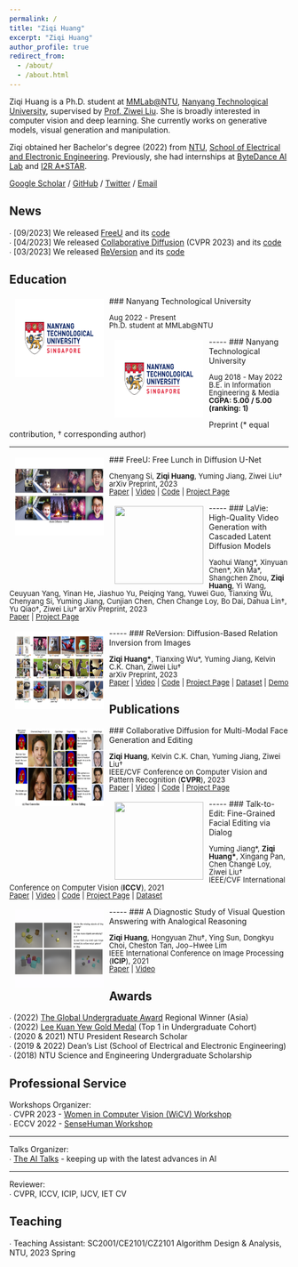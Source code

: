 ```yaml
---
permalink: /
title: "Ziqi Huang"
excerpt: "Ziqi Huang"
author_profile: true
redirect_from:
  - /about/
  - /about.html
---
```


Ziqi Huang is a Ph.D. student at [MMLab@NTU](https://www.mmlab-ntu.com), [Nanyang Technological University](https://www.ntu.edu.sg), supervised by [Prof. Ziwei Liu](https://liuziwei7.github.io). She is broadly interested in computer vision and deep learning. She currently works on generative models, visual generation and manipulation.

Ziqi obtained her Bachelor's degree (2022) from [NTU](https://www.ntu.edu.sg), [School of Electrical and Electronic Engineering](https://www.ntu.edu.sg/eee). Previously, she had internships at [ByteDance AI Lab](https://ailab.bytedance.com) and [I2R A*STAR](https://www.a-star.edu.sg/i2r). 

[Google Scholar](https://scholar.google.com/citations?user=Y3h_pzMAAAAJ&hl=en) / [GitHub](https://github.com/ziqihuangg) / [Twitter](https://twitter.com/ziqi_huang_) / [Email](mailto:ZIQI002@e.ntu.edu.sg)


News
-----
∙ [09/2023] We released [FreeU](https://arxiv.org/abs/2309.11497) and its [code](https://github.com/ChenyangSi/FreeU)<br />
∙ [04/2023] We released [Collaborative Diffusion](https://ziqihuangg.github.io/projects/collaborative-diffusion.html) (CVPR 2023) and its [code](https://github.com/ziqihuangg/Collaborative-Diffusion)<br />
∙ [03/2023] We released [ReVersion](https://ziqihuangg.github.io/projects/reversion.html) and its [code](https://github.com/ziqihuangg/ReVersion)<br />
<!-- ∙ [02/2023] One paper is accepted to [CVPR 2023](https://cvpr.thecvf.com)<br /> -->
<!-- ∙ [12/2022] We are organizing [Women in Computer Vision (WiCV) Workshop](https://sites.google.com/view/wicv/) at CVPR 2023<br /> -->
<!-- ∙ [09/2022] Awarded [The Global Undergraduate Award](https://undergraduateawards.com/winners/regional-winners-2022) Regional Winner (Asia)<br /> -->
<!-- ∙ [08/2022] We are organizing [SenseHuman Workshop](https://sense-human.github.io) at ECCV 2022<br />
∙ [08/2022] Release [CelebA-Dialog](https://github.com/ziqihuangg/CelebA-Dialog), a large-scale visual-language face dataset<br />
∙ [08/2022] Start my journey at [MMLab@NTU](https://www.mmlab-ntu.com) as a PhD student<br />
∙ [06/2022] Awarded [Lee Kuan Yew Gold Medal](https://www.ntu.edu.sg/convocation/about-convocation/medals-and-prizes/lee-kuan-yew-gold-medal) (Top 1 in Undergraduate Cohort)<br />
∙ [07/2021] One paper is accepted to [ICCV 2021](http://iccv2021.thecvf.com)<br />
∙ [05/2021] One paper is accepted to [ICIP 2021](https://www.2021.ieeeicip.org) -->

Education
-----
<img style="float: left; margin:5px 10px" src="../images/NTU_logo.png" width="160" height="140">
### Nanyang Technological University
<p style="line-height:1.0">
<font size="2">
Aug 2022 - Present<br />
Ph.D. student at MMLab@NTU<br />
</font>
</p>
-----
<img style="float: left; margin:5px 10px" src="../images/NTU_logo.png" width="160" height="140">
### Nanyang Technological University
<p style="line-height:1.0">
<font size="2">
Aug 2018 - May 2022<br />
B.E. in Information Engineering & Media<br />
<strong>CGPA: 5.00 / 5.00 (ranking: 1)</strong>
</font>
</p>


Preprint
(* equal contribution, † corresponding author)

-----
<img style="float: left; margin:5px 10px" src="../images/paper_teasers/freeu_teaser.jpg" width="160" height="140">
### FreeU: Free Lunch in Diffusion U-Net
<p style="line-height:1.0">
<font size="2">
Chenyang Si, <strong>Ziqi Huang</strong>, Yuming Jiang, Ziwei Liu†<br />
arXiv Preprint, 2023<br />
<a href="https://arxiv.org/abs/2309.11497">Paper</a> | 
<a href="https://www.youtube.com/watch?v=-CZ5uWxvX30&t=3s">Video</a> |
<a href="https://github.com/ChenyangSi/FreeU">Code</a> |
<a href="https://chenyangsi.top/FreeU/">Project Page</a>
<br />
</font>
</p>
-----
<img style="float: left; margin:5px 10px" src="../images/paper_teasers/lavie.gif" width="160" height="140">
### LaVie: High-Quality Video Generation with Cascaded Latent Diffusion Models
<p style="line-height:1.0">
<font size="2">
Yaohui Wang*, Xinyuan Chen*, Xin Ma*, Shangchen Zhou, <strong>Ziqi Huang</strong>, Yi Wang, Ceuyuan Yang, Yinan He, Jiashuo Yu, Peiqing Yang, Yuwei Guo, Tianxing Wu, Chenyang Si, Yuming Jiang, Cunjian Chen, Chen Change Loy, Bo Dai, Dahua Lin†, Yu Qiao†, Ziwei Liu† 
arXiv Preprint, 2023<br />
<a href="https://arxiv.org/abs/2309.15103">Paper</a> | 
<a href="https://vchitect.github.io/LaVie-project/">Project Page</a>
<br />
</font>
</p>
-----
<img style="float: left; margin:5px 10px" src="../images/paper_teasers/reversion.jpg" width="160" height="140">
### ReVersion: Diffusion-Based Relation Inversion from Images
<p style="line-height:1.0">
<font size="2">
<strong>Ziqi Huang*</strong>, Tianxing Wu*, Yuming Jiang, Kelvin C.K. Chan, Ziwei Liu†<br />
arXiv Preprint, 2023<br />
<a href="https://arxiv.org/abs/2303.13495">Paper</a> | 
<a href="https://www.youtube.com/watch?v=pkal3yjyyKQ">Video</a> |
<a href="https://github.com/ziqihuangg/ReVersion">Code</a> |
<a href="https://ziqihuangg.github.io/projects/reversion.html">Project Page</a> |
<a href="https://drive.google.com/drive/folders/1FU1Ni-oDpxQCNYKo-ZLEfSGqO-j_Hw7X?usp=sharing">Dataset</a> |
<a href="https://huggingface.co/spaces/Ziqi/ReVersion">Demo</a>
<br />
</font>
</p>


Publications
-----
<img style="float: left; margin:5px 10px" src="../images/paper_teasers/collaborative_diffusion.jpg" width="160" height="140">
### Collaborative Diffusion for Multi-Modal Face Generation and Editing
<p style="line-height:1.0">
<font size="2">
<strong>Ziqi Huang</strong>, Kelvin C.K. Chan, Yuming Jiang, Ziwei Liu†<br />
IEEE/CVF Conference on Computer Vision and Pattern Recognition (<strong>CVPR</strong>), 2023<br />
<a href="https://arxiv.org/abs/2304.10530">Paper</a> | 
<a href="https://www.youtube.com/watch?v=inLK4c8sNhc">Video</a> |
<a href="https://github.com/ziqihuangg/Collaborative-Diffusion">Code</a> |
<a href="https://ziqihuangg.github.io/projects/collaborative-diffusion.html">Project Page</a>

<br />
</font>
</p>
-----
<img style="float: left; margin:5px 10px" src="../images/paper_teasers/celeba_dialog.png" width="160" height="140">
### Talk-to-Edit: Fine-Grained Facial Editing via Dialog
<p style="line-height:1.0">
<font size="2">
Yuming Jiang*, <strong>Ziqi Huang*</strong>, Xingang Pan, Chen Change Loy, Ziwei Liu†<br />
IEEE/CVF International Conference on Computer Vision (<strong>ICCV</strong>), 2021<br />
<a href="https://arxiv.org/abs/2109.04425">Paper</a> | 
<a href="https://www.youtube.com/watch?v=ZKMkQhkMXPI">Video</a> |
<a href="https://github.com/yumingj/Talk-to-Edit">Code</a> |
<a href="https://www.mmlab-ntu.com/project/talkedit/index.html">Project Page</a> |
<a href="https://github.com/ziqihuangg/CelebA-Dialog">Dataset</a>
<br />
</font>
</p>
-----
<img style="float: left; margin:5px 10px" src="../images/paper_teasers/icip2021_thumb.png" width="160" height="140">
### A Diagnostic Study of Visual Question Answering with Analogical Reasoning
<p style="line-height:1.0">
<font size="2">
<strong>Ziqi Huang</strong>, Hongyuan Zhu†, Ying Sun, Dongkyu Choi, Cheston Tan, Joo−Hwee Lim<br />
IEEE International Conference on Image Processing (<strong>ICIP</strong>), 2021<br />
<a href="https://ieeexplore.ieee.org/document/9506539/">Paper</a> | 
<a href="https://www.youtube.com/watch?v=W1TLrhTKPKE">Video</a>
<br />
</font>
</p>

Awards
-----
∙ \(2022\) [The Global Undergraduate Award](https://undergraduateawards.com/winners/regional-winners-2022) Regional Winner (Asia)<br />
∙ \(2022\) [Lee Kuan Yew Gold Medal](https://www.ntu.edu.sg/eee/about-us/student-awards) (Top 1 in Undergraduate Cohort)<br />
∙ \(2020 & 2021\) NTU President Research Scholar<br />
∙ \(2019 & 2022\) Dean’s List (School of Electrical and Electronic Engineering)<br />
∙ \(2018\) NTU Science and Engineering Undergraduate Scholarship<br />

Professional Service
-----
Workshops Organizer:<br />
∙ CVPR 2023 - [Women in Computer Vision (WiCV) Workshop](https://sites.google.com/view/wicv/)<br />
∙ ECCV 2022 - [SenseHuman Workshop](https://sense-human.github.io)<br />

-----
Talks Organizer:<br />
∙ [The AI Talks](https://theaitalks.org) - keeping up with the latest advances in AI<br />

-----
Reviewer:<br />
∙ CVPR, ICCV, ICIP, IJCV, IET CV

Teaching
-----
∙ Teaching Assistant: SC2001/CE2101/CZ2101 Algorithm Design & Analysis, NTU, 2023 Spring
